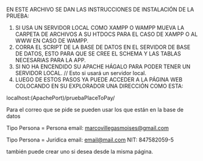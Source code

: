 ﻿EN ESTE ARCHIVO SE DAN LAS INSTRUCCIONES DE INSTALACIÓN DE LA PRUEBA:

1. SI USA UN SERVIDOR LOCAL COMO XAMPP O WAMPP MUEVA LA CARPETA DE ARCHIVOS A SU HTDOCS PARA EL CASO DE XAMPP O AL WWW EN CASO DE WAMPP.
2. CORRA EL SCRIPT DE LA BASE DE DATOS EN EL SERVIDOR DE BASE DE DATOS, ESTO PARA QUE SE CREE EL SCHEMA Y LAS TABLAS NECESARIAS PARA LA APP.
3. SI NO HA ENCENDIDO SU APACHE HÁGALO PARA PODER TENER UN SERVIDOR LOCAL. // Esto si usará un servidor local.
4. LUEGO DE ESTOS PASOS YA PUEDE ACCEDER A LA PÁGINA WEB COLOCANDO EN SU EXPLORADOR UNA DIRECCIÓN COMO ESTA: 

localhost:(ApachePort)/pruebaPlaceToPay/

Para el correo que se pide se pueden usar los que están en la base de datos

Tipo Persona = Persona
email: marcovillegasmoises@gmail.com

Tipo Persona = Jurídica
email: email@mail.com
NIT: 847582059-5

también puede crear uno si desea desde la misma página.